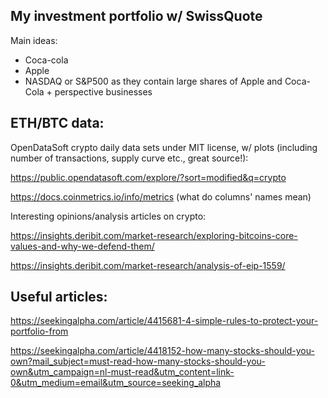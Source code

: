 ## My investment portfolio w/ SwissQuote
Main ideas:
- Coca-cola
- Apple
- NASDAQ or S&P500 as they contain large shares of Apple and Coca-Cola + perspective businesses

## ETH/BTC data:

OpenDataSoft crypto daily data sets under MIT license, w/ plots (including number of transactions, supply curve etc., great source!):

https://public.opendatasoft.com/explore/?sort=modified&q=crypto

https://docs.coinmetrics.io/info/metrics (what do columns' names mean)

Interesting opinions/analysis articles on crypto:

https://insights.deribit.com/market-research/exploring-bitcoins-core-values-and-why-we-defend-them/

https://insights.deribit.com/market-research/analysis-of-eip-1559/

## Useful articles:

https://seekingalpha.com/article/4415681-4-simple-rules-to-protect-your-portfolio-from

https://seekingalpha.com/article/4418152-how-many-stocks-should-you-own?mail_subject=must-read-how-many-stocks-should-you-own&utm_campaign=nl-must-read&utm_content=link-0&utm_medium=email&utm_source=seeking_alpha

